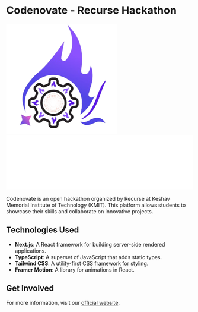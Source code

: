 # Codenovate - Recurse Hackathon

![Codenovate Logo](public/codenovate.png) ![Recurse Logo](public/Images/recurse.png)

Codenovate is an open hackathon organized by Recurse at Keshav Memorial Institute of Technology (KMIT). This platform allows students to showcase their skills and collaborate on innovative projects.

## Technologies Used

- **Next.js**: A React framework for building server-side rendered applications.
- **TypeScript**: A superset of JavaScript that adds static types.
- **Tailwind CSS**: A utility-first CSS framework for styling.
- **Framer Motion**: A library for animations in React.

## Get Involved

For more information, visit our [official website](https://www.codenovate.tech).
